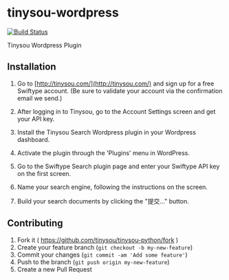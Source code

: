 tinysou-wordpress
=================

[![Build Status](https://travis-ci.org/tinysou/tinysou-wordpress.svg?branch=master)](https://travis-ci.org/tinysou/tinysou-wordpress)

Tinysou Wordpress Plugin

## Installation

1. Go to [http://tinysou.com/](http://tinysou.com/) and sign up for a free Swiftype account. (Be sure to validate your account via the confirmation email we send.)

2. After logging in to Tinysou, go to the Account Settings screen and get your API key.

3. Install the Tinysou Search Wordpress plugin in your Wordpress dashboard.

4. Activate the plugin through the 'Plugins' menu in WordPress.

5. Go to the Swiftype Search plugin page and enter your Swiftype API key on the first screen.

6. Name your search engine, following the instructions on the screen.

7. Build your search documents by clicking the "提交..." button.

## Contributing

1. Fork it ( https://github.com/tinysou/tinysou-python/fork )
2. Create your feature branch (`git checkout -b my-new-feature`)
3. Commit your changes (`git commit -am 'Add some feature'`)
4. Push to the branch (`git push origin my-new-feature`)
5. Create a new Pull Request